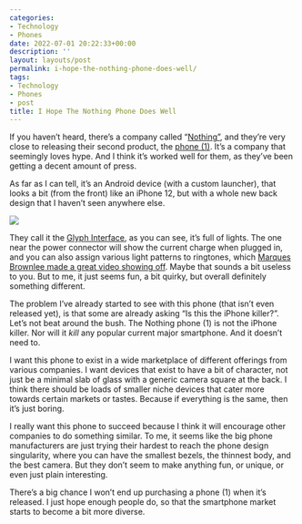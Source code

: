```yaml
---
categories:
- Technology
- Phones
date: 2022-07-01 20:22:33+00:00
description: ''
layout: layouts/post
permalink: i-hope-the-nothing-phone-does-well/
tags:
- Technology
- Phones
- post
title: I Hope The Nothing Phone Does Well
---
```


If you haven’t heard, there’s a company called “[Nothing”](https://nothing.tech), and they’re very close to releasing their second product, the [phone (1)](https://nothing.tech/pages/event). It’s a company that seemingly loves hype. And I think it’s worked well for them, as they’ve been getting a decent amount of press.

As far as I can tell, it’s an Android device (with a custom launcher), that looks a bit (from the front) like an iPhone 12, but with a whole new back design that I haven’t seen anywhere else.

<img src="https://cdn.chrishannah.me/images/2022/07/Twitter_1024x512_V1_1.jpg" caption="">

They call it the [Glyph Interface](https://nothing.tech/blogs/news/meet-the-glyph-interface), as you can see, it’s full of lights. The one near the power connector will show the current charge when plugged in, and you can also assign various light patterns to ringtones, which [Marques Brownlee made a great video showing off](https://www.youtube.com/watch?v=mrkAmmMakMg). Maybe that sounds a bit useless to you. But to me, it just seems fun, a bit quirky, but overall definitely something different.

The problem I’ve already started to see with this phone (that isn’t even released yet), is that some are already asking “Is this the iPhone killer?”. Let’s not beat around the bush. The Nothing phone (1) is not the iPhone killer. Nor will it _kill_ any popular current major smartphone. And it doesn’t need to.

I want this phone to exist in a wide marketplace of different offerings from various companies. I want devices that exist to have a bit of character, not just be a minimal slab of glass with a generic camera square at the back. I think there should be loads of smaller niche devices that cater more towards certain markets or tastes. Because if everything is the same, then it’s just boring.

I really want this phone to succeed because I think it will encourage other companies to do something similar. To me, it seems like the big phone manufacturers are just trying their hardest to reach the phone design singularity, where you can have the smallest bezels, the thinnest body, and the best camera. But they don’t seem to make anything fun, or unique, or even just plain interesting.

There’s a big chance I won’t end up purchasing a phone (1) when it’s released. I just hope enough people do, so that the smartphone market starts to become a bit more diverse.
